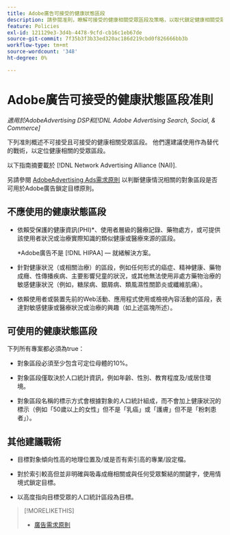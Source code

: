 ```yaml
---
title: Adobe廣告可接受的健康狀態區段
description: 請參閱准則，瞭解可接受的健康相關受眾區段及策略，以取代鎖定健康相關受眾區段。
feature: Policies
exl-id: 121129e3-3d4b-4478-9cfd-cb16c1eb67de
source-git-commit: 7f35b3f3b33ed320ac186d219cbd0f826666bb3b
workflow-type: tm+mt
source-wordcount: '348'
ht-degree: 0%

---
```


# Adobe廣告可接受的健康狀態區段准則

*適用於AdobeAdvertising DSP和[!DNL Adobe Advertising Search, Social, & Commerce]*

下列准則概述不可接受且可接受的健康相關受眾區段。 他們還建議使用作為替代的戰術，以定位健康相關的受眾區段。

以下指南摘要載於 [!DNL Network Advertising Alliance (NAI)].

另請參閱 [AdobeAdvertising Ads需求原則](/help/policies/ad-requirements-policy.md) 以判斷健康情況相關的對象區段是否可用於Adobe廣告鎖定目標原則。

## 不應使用的健康狀態區段

* 依賴受保護的健康資訊(PHI)\*、使用者層級的醫療記錄、藥物處方，或可提供該使用者狀況或治療實際知識的類似健康或醫療來源的區段。

   \*Adobe廣告不是 [!DNL HIPAA] — 就緒解決方案。

* 針對健康狀況（或相關治療）的區段，例如任何形式的癌症、精神健康、藥物成癮、性傳播疾病、主要影響兒童的狀況，或其他無法使用非處方藥物治療的敏感健康狀況（例如，糖尿病、銀屑病、類風濕性關節炎或纖維肌痛）。

* 依賴使用者或裝置先前的Web活動、應用程式使用或檢視內容活動的區段，表達對敏感健康或醫療狀況或治療的興趣（如上述區塊所述）。

## 可使用的健康狀態區段

下列所有專案都必須為true：

* 對象區段必須至少包含可定位母體的10%。

* 對象區段僅取決於人口統計資訊，例如年齡、性別、教育程度及/或居住環境。

* 對象區段名稱的標示方式會根據對象的人口統計組成，而不會加上健康狀況的標示（例如「50歲以上的女性」但不是「乳癌」或「護膚」但不是「粉刺患者」）。

## 其他建議戰術

* 目標對象傾向性高的地理位置及/或是否有索引高的專業/設定檔。

* 對於索引較高但並非明確與吸毒成癮相關或與任何受眾繫結的關鍵字，使用情境式鎖定目標。

* 以高度指向目標受眾的人口統計區段為目標。

>[!MORELIKETHIS]
>
>* [廣告需求原則](/help/policies/ad-requirements-policy.md)

